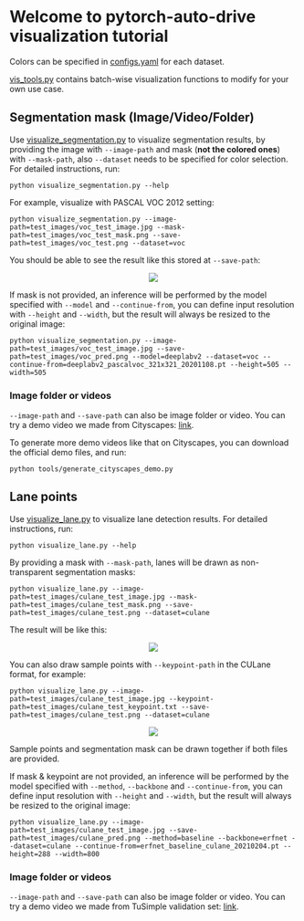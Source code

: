# Welcome to pytorch-auto-drive visualization tutorial

Colors can be specified in [configs.yaml](../configs.yaml) for each dataset.

[vis_tools.py](../tools/vis_tools.py) contains batch-wise visualization functions to modify for your own use case.

## Segmentation mask (Image/Video/Folder)

Use [visualize_segmentation.py](../visualize_segmentation.py) to visualize segmentation results, by providing the image with `--image-path` and mask (**not the colored ones**) with `--mask-path`, also `--dataset` needs to be specified for color selection. For detailed instructions, run:

```
python visualize_segmentation.py --help
```

For example, visualize with PASCAL VOC 2012 setting:

```
python visualize_segmentation.py --image-path=test_images/voc_test_image.jpg --mask-path=test_images/voc_test_mask.png --save-path=test_images/voc_test.png --dataset=voc
```

You should be able to see the result like this stored at `--save-path`:

<div align="center">
  <img src="vis_voc1.png"/>
</div>

If mask is not provided, an inference will be performed by the model specified with `--model` and `--continue-from`, you can define input resolution with `--height` and `--width`, but the result will always be resized to the original image:

```
python visualize_segmentation.py --image-path=test_images/voc_test_image.jpg --save-path=test_images/voc_pred.png --model=deeplabv2 --dataset=voc --continue-from=deeplabv2_pascalvoc_321x321_20201108.pt --height=505 --width=505
```

### Image folder or videos

`--image-path` and `--save-path` can also be image folder or video. You can try a demo video we made from Cityscapes: [link](https://drive.google.com/file/d/1IuDESvUgaTUHQ7Vw_V29_Jty3eqkOvcL/view?usp=sharing).

To generate more demo videos like that on Cityscapes, you can download the official demo files, and run:

```
python tools/generate_cityscapes_demo.py
```

## Lane points

Use [visualize_lane.py](../visualize_lane.py) to visualize lane detection results. For detailed instructions, run:

```
python visualize_lane.py --help
```

By providing a mask with `--mask-path`, lanes will be drawn as non-transparent segmentation masks:

```
python visualize_lane.py --image-path=test_images/culane_test_image.jpg --mask-path=test_images/culane_test_mask.png --save-path=test_images/culane_test.png --dataset=culane
```

The result will be like this:

<div align="center">
  <img src="vis_culane2.png"/>
</div>

You can also draw sample points with `--keypoint-path` in the CULane format, for example:

```
python visualize_lane.py --image-path=test_images/culane_test_image.jpg --keypoint-path=test_images/culane_test_keypoint.txt --save-path=test_images/culane_test.png --dataset=culane
```

<div align="center">
  <img src="vis_culane1.png"/>
</div>

Sample points and segmentation mask can be drawn together if both files are provided.

If mask & keypoint are not provided, an inference will be performed by the model specified with `--method`, `--backbone` and `--continue-from`, you can define input resolution with `--height` and `--width`, but the result will always be resized to the original image:

```
python visualize_lane.py --image-path=test_images/culane_test_image.jpg --save-path=test_images/culane_pred.png --method=baseline --backbone=erfnet --dataset=culane --continue-from=erfnet_baseline_culane_20210204.pt --height=288 --width=800
```

### Image folder or videos

`--image-path` and `--save-path` can also be image folder or video. You can try a demo video we made from TuSimple validation set: [link](https://drive.google.com/file/d/1cxH7iZMWZQ2eF8H_zjUBC090qmrpuJea/view?usp=sharing).
